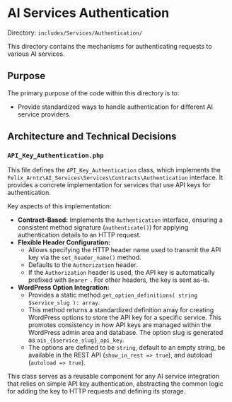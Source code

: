 # AI Services Authentication

Directory: `includes/Services/Authentication/`

This directory contains the mechanisms for authenticating requests to various AI services.

## Purpose

The primary purpose of the code within this directory is to:

- Provide standardized ways to handle authentication for different AI service providers.

## Architecture and Technical Decisions

### `API_Key_Authentication.php`

This file defines the `API_Key_Authentication` class, which implements the `Felix_Arntz\AI_Services\Services\Contracts\Authentication` interface. It provides a concrete implementation for services that use API keys for authentication.

Key aspects of this implementation:

-   **Contract-Based:** Implements the `Authentication` interface, ensuring a consistent method signature (`authenticate()`) for applying authentication details to an HTTP request.
-   **Flexible Header Configuration:**
    -   Allows specifying the HTTP header name used to transmit the API key via the `set_header_name()` method.
    -   Defaults to the `Authorization` header.
    -   If the `Authorization` header is used, the API key is automatically prefixed with `Bearer `. For other headers, the key is sent as-is.
-   **WordPress Option Integration:**
    -   Provides a static method `get_option_definitions( string $service_slug ): array`.
    -   This method returns a standardized definition array for creating WordPress options to store the API key for a specific service. This promotes consistency in how API keys are managed within the WordPress admin area and database. The option slug is generated as `ais_{$service_slug}_api_key`.
    -   The options are defined to be `string`, default to an empty string, be available in the REST API (`show_in_rest => true`), and autoload (`autoload => true`).

This class serves as a reusable component for any AI service integration that relies on simple API key authentication, abstracting the common logic for adding the key to HTTP requests and defining its storage.
